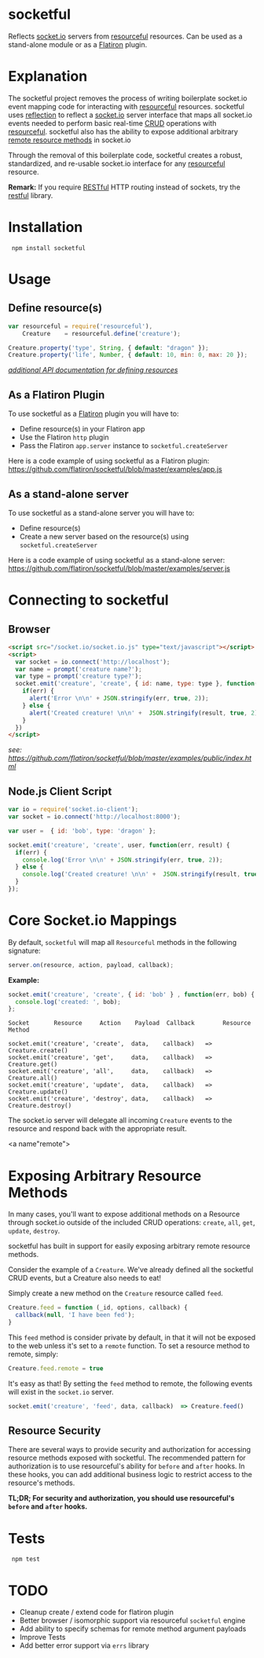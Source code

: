 # socketful

Reflects [socket.io](http://socket.io) servers from [resourceful](http://github.com/flatiron/resourceful) resources. Can be used as a stand-alone module or as a [Flatiron](http://github.com/flatiron/) plugin.

# Explanation

The socketful project removes the process of writing boilerplate socket.io event mapping code for interacting with  [resourceful](http://github.com/flatiron/resourceful) resources. socketful uses <a href="http://en.wikipedia.org/wiki/Reflection_(computer_programming)">reflection</a> to reflect a [socket.io](http://socket.io) server interface that maps all socket.io events needed to perform basic real-time [CRUD](http://en.wikipedia.org/wiki/Create,_read,_update_and_delete) operations with [resourceful](http://github.com/flatiron/resourceful). socketful also has the ability to expose additional arbitrary <a href="#remote">remote resource methods</a> in socket.io

Through the removal of this boilerplate code, socketful creates a robust, standardized, and re-usable socket.io interface for any [resourceful](http://github.com/flatiron/resourceful) resource.

**Remark:** If you require [RESTful](http://en.wikipedia.org/wiki/Representational_state_transfer) HTTP routing instead of sockets, try the [restful](http://github.com/flatiron/restful) library.

# Installation

     npm install socketful

# Usage

## Define resource(s)

```js
var resourceful = require('resourceful'),
    Creature    = resourceful.define('creature');

Creature.property('type', String, { default: "dragon" });
Creature.property('life', Number, { default: 10, min: 0, max: 20 });
```

*[additional API documentation for defining resources](http://github.com/flatiron/resourceful)*

## As a Flatiron Plugin

To use socketful as a <a href="http://github.com/flatiron/flatiron">Flatiron</a> plugin you will have to:

 - Define resource(s) in your Flatiron app
 - Use the Flatiron `http` plugin
 - Pass the Flatiron `app.server` instance to `socketful.createServer`

Here is a code example of using socketful as a Flatiron plugin: <a href="https://github.com/flatiron/socketful/blob/master/examples/app.js">https://github.com/flatiron/socketful/blob/master/examples/app.js</a>

## As a stand-alone server

To use socketful as a stand-alone server you will have to:

 - Define resource(s)
 - Create a new server based on the resource(s) using `socketful.createServer`

Here is a code example of using socketful as a stand-alone server: <a href="https://github.com/flatiron/socketful/blob/master/examples/server.js">https://github.com/flatiron/socketful/blob/master/examples/server.js</a>

# Connecting to socketful

## Browser

```html
<script src="/socket.io/socket.io.js" type="text/javascript"></script>
<script>
  var socket = io.connect('http://localhost');
  var name = prompt('creature name?');
  var type = prompt('creature type?');
  socket.emit('creature', 'create', { id: name, type: type }, function(err, result) {
    if(err) {
      alert('Error \n\n' + JSON.stringify(err, true, 2));
    } else {
      alert('Created creature! \n\n' +  JSON.stringify(result, true, 2));
    }
  })
</script>
```

*see: <a href="https://github.com/flatiron/socketful/blob/master/examples/public/index.html">https://github.com/flatiron/socketful/blob/master/examples/public/index.html</a>*

## Node.js Client Script

```js
var io = require('socket.io-client');
var socket = io.connect('http://localhost:8000');

var user =  { id: 'bob', type: 'dragon' };

socket.emit('creature', 'create', user, function(err, result) {
  if(err) {
    console.log('Error \n\n' + JSON.stringify(err, true, 2));
  } else {
    console.log('Created creature! \n\n' +  JSON.stringify(result, true, 2));
  }
});
```

# Core Socket.io Mappings

  By default, `socketful` will map all `Resourceful` methods in the following signature:

```js
server.on(resource, action, payload, callback);
```

**Example:**

```js
socket.emit('creature', 'create', { id: 'bob' } , function(err, bob) {
  console.log('created: ', bob);
};
```
```
Socket       Resource     Action    Payload  Callback        Resource Method

socket.emit('creature', 'create',  data,    callback)   =>  Creature.create()
socket.emit('creature', 'get',     data,    callback)   =>  Creature.get()
socket.emit('creature', 'all',     data,    callback)   =>  Creature.all()
socket.emit('creature', 'update',  data,    callback)   =>  Creature.update()
socket.emit('creature', 'destroy', data,    callback)   =>  Creature.destroy()
```

  The socket.io server will delegate all incoming `Creature` events to the resource and respond back with the appropriate result.

<a name"remote"></a>
# Exposing Arbitrary Resource Methods

In many cases, you'll want to expose additional methods on a Resource through socket.io outside of the included CRUD operations: `create`, `all`, `get`, `update`, `destroy`.

socketful has built in support for easily exposing arbitrary remote resource methods.

Consider the example of a `Creature`. We've already defined all the socketful CRUD events, but a Creature also needs to eat! 

Simply create a new method on the `Creature` resource called `feed`.

```js
Creature.feed = function (_id, options, callback) {
  callback(null, 'I have been fed');
}
```
This `feed` method is consider private by default, in that it will not be exposed to the web unless it's set to a `remote` function. To set a resource method to remote, simply:

```js
Creature.feed.remote = true
```

It's easy as that! By setting the `feed` method to remote, the following events will exist in the `socket.io` server.

```js
socket.emit('creature', 'feed', data, callback)  => Creature.feed()
```

## Resource Security

There are several ways to provide security and authorization for accessing resource methods exposed with socketful. The recommended pattern for authorization is to use resourceful's ability for `before` and `after` hooks. In these hooks, you can add additional business logic to restrict access to the resource's methods. 

**TL;DR; For security and authorization, you should use resourceful's `before` and `after` hooks.**

# Tests

     npm test

# TODO

 - Cleanup create / extend code for flatiron plugin
 - Better browser / isomorphic support via resourceful `socketful` engine
 - Add ability to specify schemas for remote method argument payloads
 - Improve Tests
 - Add better error support via `errs` library
